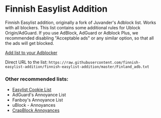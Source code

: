 # Finnish Easylist Addition

Finnish Easylist addition, originally a fork of Juvander's Adblock list. Works with all blockers. This list contains some additional rules for Ublock Origin/AdGuard. If you use AdBlock, AdGuard or Adblock Plus, we recommended disabling "Acceptable ads" or any similar option, so that all the ads will get blocked.

[Add list to your Adblocker](https://finnish-easylist-addition.github.io/)

Direct URL to the list: `https://raw.githubusercontent.com/finnish-easylist-addition/finnish-easylist-addition/master/Finland_adb.txt`


### Other recommended lists:

* <a href="https://subscribe.adblockplus.org/?location=https://easylist-downloads.adblockplus.org/easylist-cookie.txt?src=fi-ann&title=Easylist Cookie&requiresLocation=https://easylist-downloads.adblockplus.org/easylist-cookie.txt?src=fi-ann">Easylist Cookie List</a>
* AdGuard's Annoyance List
* Fanboy's Annoyance List
* uBlock - Annoyances
* <a href="https://subscribe.adblockplus.org/?location=https://crapblock.theel0ja.info/crapblock-annoyances.txt?src=fi-ann&title=CrapBlock Annoyances&requiresLocation=https://crapblock.theel0ja.info/crapblock-annoyances.txt?src=fi-ann">CrapBlock Annoyances</a>
